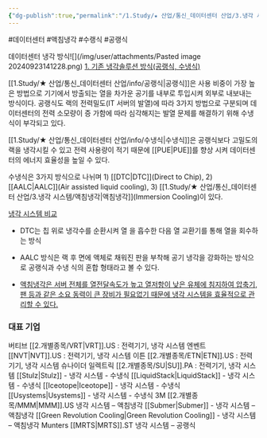 ```yaml
---
{"dg-publish":true,"permalink":"/1.Study/★ 산업/통신_데이터센터 산업/3.냉각 시스템/냉각 시스템/","created":"2024-11-20T21:02:29.416+09:00","updated":"2025-06-26T17:08:52.607+09:00"}
---
```


#데이터센터 #액침냉각 #수랭식 #공랭식 


데이터센터 냉각 방식![](/img/user/attachments/Pasted image 20240923141228.png)
[1. 기존 냉각솔루션 방식(공랭식, 수냉식)](4.25_윤활유의%20히든밸류(feat.%20EV용,%20액침냉각).pdf#page=20&selection=22,0,32,1&color=yellow)

[[1.Study/★ 산업/통신_데이터센터 산업/info/공랭식\|공랭식]]은 사용 비중이 가장 높은 방법으로 기기에서 방출되는 열을 차가운 공기를 내부로 투입시켜 외부로 내보내는 방식이다. 공랭식도 랙의 전력밀도(IT 서버의 발열)에 따라 3가지 방법으로 구분되며 데이터센터의 전력 소모량이 증 가함에 따라 심각해지는 발열 문제를 해결하기 위해 수냉식이 부각되고 있다.

[[1.Study/★ 산업/통신_데이터센터 산업/info/수냉식\|수냉식]]은 공랭식보다 고밀도의 랙을 냉각시킬 수 있고 전력 사용량이 적기 때문에 [[PUE\|PUE]]를 향상 시켜 데이터센터의 에너지 효율성을 높일 수 있다. 

수냉식은 3가지 방식으로 나뉘며 1) [[DTC\|DTC]](Direct to Chip), 2) [[AALC\|AALC]](Air assisted liquid cooling), 3) [[1.Study/★ 산업/통신_데이터센터 산업/3.냉각 시스템/액침냉각\|액침냉각]](Immersion Cooling)이 있다. 

[냉각 시스템 비교](4.25_윤활유의%20히든밸류(feat.%20EV용,%20액침냉각).pdf#page=21&selection=325,0,329,2&color=yellow)

- DTC는 칩 위로 냉각수를 순환시켜 열 을 흡수한 다음 열 교환기를 통해 열을 회수하는 방식

- AALC 방식은 랙 후 면에 액체로 채워진 판을 부착해 공기 냉각을 강화하는 방식으로 공랭식과 수냉 식의 혼합 형태라고 볼 수 있다.

- [액침냉각은 서버 전체를 열전달속도가 높고 열저항이 낮은 유체에 침지하여 압축기, 팬 등과 같은 소요 동력이 큰 장비가 필요없기 때문에 냉각 시스템을 효율적으로 관리할 수 있다.](4.25_윤활유의%20히든밸류(feat.%20EV용,%20액침냉각).pdf#page=21&selection=65,0,116,1&color=yellow)


### 대표 기업

버티브 [[2.개별종목/VRT\|VRT]].US : 전력기기, 냉각 시스템 
엔벤트 [[NVT\|NVT]].US :  전력기기, 냉각 시스템 
이튼 [[2.개별종목/ETN\|ETN]].US : 전력기기, 냉각 시스템 
슈나이더 일렉트릭 [[2.개별종목/SU\|SU]].PA : 전력기기, 냉각 시스템 
[[Stulz\|Stulz]] - 냉각 시스템 - 수냉식
[[LiquidStack\|LiquidStack]] - 냉각 시스템 - 수냉식 
[[Iceotope\|Iceotope]] - 냉각 시스템 - 수냉식 
[[Usystems\|Usystems]] - 냉각 시스템 - 수냉식 
3M [[2.개별종목/MMM\|MMM]].US 냉각 시스템 – 액침냉각
[[Submer\|Submer]] - 냉각 시스템 – 액침냉각
[[Green Revolution Cooling\|Green Revolution Cooling]] - 냉각 시스템 – 액침냉각
Munters [[MRTS\|MRTS]].ST 냉각 시스템 – 공랭식